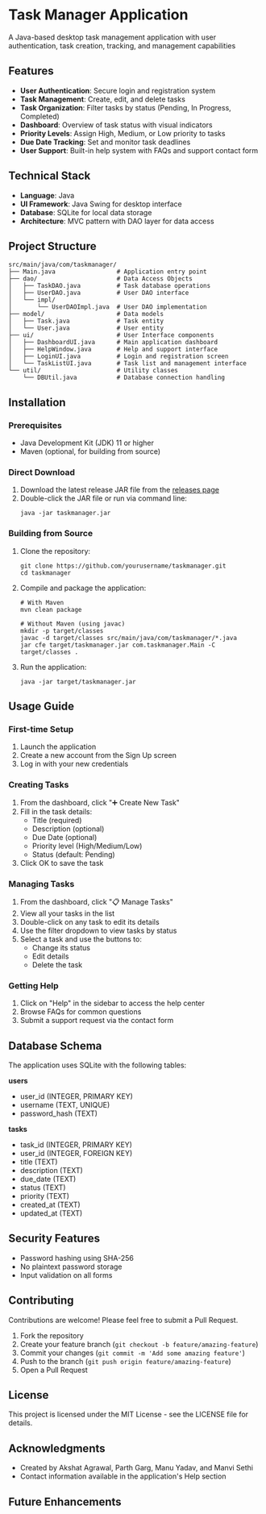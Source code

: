 # Task Manager Application

A Java-based desktop task management application with user authentication, task creation, tracking, and management capabilities

## Features

- **User Authentication**: Secure login and registration system
- **Task Management**: Create, edit, and delete tasks
- **Task Organization**: Filter tasks by status (Pending, In Progress, Completed)
- **Dashboard**: Overview of task status with visual indicators
- **Priority Levels**: Assign High, Medium, or Low priority to tasks
- **Due Date Tracking**: Set and monitor task deadlines
- **User Support**: Built-in help system with FAQs and support contact form

## Technical Stack

- **Language**: Java
- **UI Framework**: Java Swing for desktop interface
- **Database**: SQLite for local data storage
- **Architecture**: MVC pattern with DAO layer for data access

## Project Structure

```
src/main/java/com/taskmanager/
├── Main.java                 # Application entry point
├── dao/                      # Data Access Objects
│   ├── TaskDAO.java          # Task database operations
│   ├── UserDAO.java          # User DAO interface
│   └── impl/
│       └── UserDAOImpl.java  # User DAO implementation
├── model/                    # Data models
│   ├── Task.java             # Task entity
│   └── User.java             # User entity
├── ui/                       # User Interface components
│   ├── DashboardUI.java      # Main application dashboard
│   ├── HelpWindow.java       # Help and support interface
│   ├── LoginUI.java          # Login and registration screen
│   └── TaskListUI.java       # Task list and management interface
└── util/                     # Utility classes
    └── DBUtil.java           # Database connection handling
```

## Installation

### Prerequisites

- Java Development Kit (JDK) 11 or higher
- Maven (optional, for building from source)

### Direct Download

1. Download the latest release JAR file from the [releases page](https://github.com/yourusername/taskmanager/releases)
2. Double-click the JAR file or run via command line:
   ```
   java -jar taskmanager.jar
   ```

### Building from Source

1. Clone the repository:
   ```
   git clone https://github.com/yourusername/taskmanager.git
   cd taskmanager
   ```

2. Compile and package the application:
   ```
   # With Maven
   mvn clean package
   
   # Without Maven (using javac)
   mkdir -p target/classes
   javac -d target/classes src/main/java/com/taskmanager/*.java
   jar cfe target/taskmanager.jar com.taskmanager.Main -C target/classes .
   ```

3. Run the application:
   ```
   java -jar target/taskmanager.jar
   ```

## Usage Guide

### First-time Setup

1. Launch the application
2. Create a new account from the Sign Up screen
3. Log in with your new credentials

### Creating Tasks

1. From the dashboard, click "➕ Create New Task"
2. Fill in the task details:
   - Title (required)
   - Description (optional)
   - Due Date (optional)
   - Priority level (High/Medium/Low)
   - Status (default: Pending)
3. Click OK to save the task

### Managing Tasks

1. From the dashboard, click "📋 Manage Tasks"
2. View all your tasks in the list
3. Double-click on any task to edit its details
4. Use the filter dropdown to view tasks by status
5. Select a task and use the buttons to:
   - Change its status
   - Edit details
   - Delete the task

### Getting Help

1. Click on "Help" in the sidebar to access the help center
2. Browse FAQs for common questions
3. Submit a support request via the contact form

## Database Schema

The application uses SQLite with the following tables:

**users**
- user_id (INTEGER, PRIMARY KEY)
- username (TEXT, UNIQUE)
- password_hash (TEXT)

**tasks**
- task_id (INTEGER, PRIMARY KEY)
- user_id (INTEGER, FOREIGN KEY)
- title (TEXT)
- description (TEXT)
- due_date (TEXT)
- status (TEXT)
- priority (TEXT)
- created_at (TEXT)
- updated_at (TEXT)

## Security Features

- Password hashing using SHA-256
- No plaintext password storage
- Input validation on all forms

## Contributing

Contributions are welcome! Please feel free to submit a Pull Request.

1. Fork the repository
2. Create your feature branch (`git checkout -b feature/amazing-feature`)
3. Commit your changes (`git commit -m 'Add some amazing feature'`)
4. Push to the branch (`git push origin feature/amazing-feature`)
5. Open a Pull Request

## License

This project is licensed under the MIT License - see the LICENSE file for details.

## Acknowledgments

- Created by Akshat Agrawal, Parth Garg, Manu Yadav, and Manvi Sethi
- Contact information available in the application's Help section

## Future Enhancements
